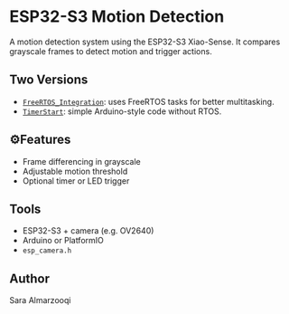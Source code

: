 # ESP32-S3 Motion Detection

A motion detection system using the ESP32-S3 Xiao-Sense. It compares grayscale frames to detect motion and trigger actions.

## Two Versions

- [`FreeRTOS_Integration`](https://github.com/cllonn/esp32s3-motionDetection/tree/master/FreeRTOS_Integration): uses FreeRTOS tasks for better multitasking.
- [`TimerStart`](https://github.com/cllonn/esp32s3-motionDetection/tree/master/TimerStart): simple Arduino-style code without RTOS.

## ⚙Features

- Frame differencing in grayscale
- Adjustable motion threshold
- Optional timer or LED trigger

## Tools

- ESP32-S3 + camera (e.g. OV2640)
- Arduino or PlatformIO
- `esp_camera.h`

## Author

Sara Almarzooqi  
